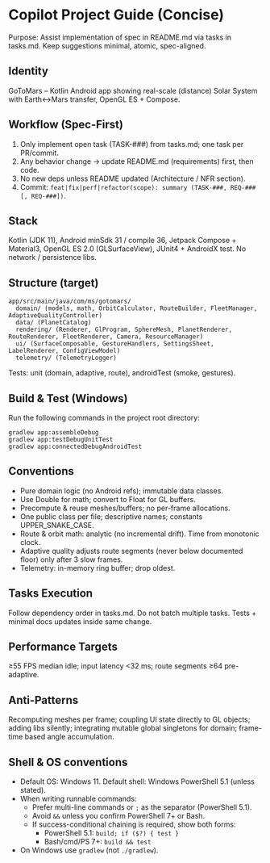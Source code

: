 # Copilot Project Guide (Concise)

Purpose: Assist implementation of spec in README.md via tasks in tasks.md. Keep suggestions minimal, atomic, spec-aligned.

## Identity
GoToMars – Kotlin Android app showing real-scale (distance) Solar System with Earth↔Mars transfer, OpenGL ES + Compose.

## Workflow (Spec-First)
1. Only implement open task (TASK-###) from tasks.md; one task per PR/commit.
2. Any behavior change → update README.md (requirements) first, then code.
3. No new deps unless README updated (Architecture / NFR section).
4. Commit: `feat|fix|perf|refactor(scope): summary (TASK-###, REQ-###[, REQ-###])`.

## Stack
Kotlin (JDK 11), Android minSdk 31 / compile 36, Jetpack Compose + Material3, OpenGL ES 2.0 (GLSurfaceView), JUnit4 + AndroidX test. No network / persistence libs.

## Structure (target)
```
app/src/main/java/com/ms/gotomars/
  domain/ (models, math, OrbitCalculator, RouteBuilder, FleetManager, AdaptiveQualityController)
  data/ (PlanetCatalog)
  rendering/ (Renderer, GlProgram, SphereMesh, PlanetRenderer, RouteRenderer, FleetRenderer, Camera, ResourceManager)
  ui/ (SurfaceComposable, GestureHandlers, SettingsSheet, LabelRenderer, ConfigViewModel)
  telemetry/ (TelemetryLogger)
```
Tests: unit (domain, adaptive, route), androidTest (smoke, gestures).

## Build & Test (Windows)
Run the following commands in the project root directory:
```
gradlew app:assembleDebug
gradlew app:testDebugUnitTest
gradlew app:connectedDebugAndroidTest
```

## Conventions
* Pure domain logic (no Android refs); immutable data classes.
* Use Double for math; convert to Float for GL buffers.
* Precompute & reuse meshes/buffers; no per-frame allocations.
* One public class per file; descriptive names; constants UPPER_SNAKE_CASE.
* Route & orbit math: analytic (no incremental drift). Time from monotonic clock.
* Adaptive quality adjusts route segments (never below documented floor) only after 3 slow frames.
* Telemetry: in-memory ring buffer; drop oldest.

## Tasks Execution
Follow dependency order in tasks.md. Do not batch multiple tasks. Tests + minimal docs updates inside same change.

## Performance Targets
≥55 FPS median idle; input latency <32 ms; route segments ≥64 pre-adaptive.

## Anti-Patterns
Recomputing meshes per frame; coupling UI state directly to GL objects; adding libs silently; integrating mutable global singletons for domain; frame-time based angle accumulation.

## Shell & OS conventions
- Default OS: Windows 11. Default shell: Windows PowerShell 5.1 (unless stated).
- When writing runnable commands:
    - Prefer multi-line commands or `;` as the separator (PowerShell 5.1).
    - Avoid `&&` unless you confirm PowerShell 7+ or Bash.
    - If success-conditional chaining is required, show both forms:
        - PowerShell 5.1: `build; if ($?) { test }`
        - Bash/cmd/PS 7+: `build && test`
- On Windows use `gradlew` (not `./gradlew`).
